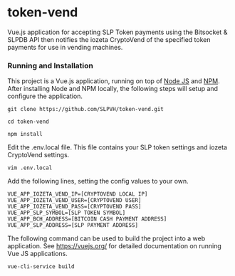 # token-vend
Vue.js application for accepting SLP Token payments using the Bitsocket & SLPDB API then notifies the iozeta CryptoVend of the specified token payments for use in vending machines.

### Running and Installation
This project is a Vue.js application, running on top of [Node JS](https://nodejs.org) and [NPM](https://www.npmjs.com/). After installing Node and NPM locally, the following steps will setup and configure the application.

```git clone https://github.com/SLPVH/token-vend.git```

```cd token-vend```

```npm install```

Edit the .env.local file. This file contains your SLP token settings and iozeta CryptoVend settings.

```vim .env.local``` 

Add the following lines, setting the config values to your own.

```
VUE_APP_IOZETA_VEND_IP=[CRYPTOVEND LOCAL IP]
VUE_APP_IOZETA_VEND_USER=[CRYPTOVEND USER]
VUE_APP_IOZETA_VEND_PASS=[CRYPTOVEND PASS]
VUE_APP_SLP_SYMBOL=[SLP TOKEN SYMBOL]
VUE_APP_BCH_ADDRESS=[BITCOIN CASH PAYMENT ADDRESS]
VUE_APP_SLP_ADDRESS=[SLP PAYMENT ADDRESS]
```

The following command can be used to build the project into a web application. See https://vuejs.org/ for detailed documentation on running Vue JS applications.

``vue-cli-service build``